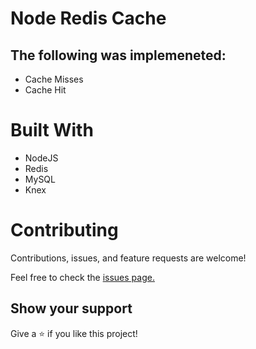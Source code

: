 # Node Redis Cache

## The following was implemeneted:
  - Cache Misses
  - Cache Hit


# Built With
- NodeJS
- Redis
- MySQL
- Knex

# Contributing
Contributions, issues, and feature requests are welcome!

Feel free to check the [issues page.](https://github.com/olawale-o/react-metrics/issues)
## Show your support

Give a ⭐️ if you like this project!